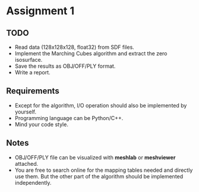 # Assignment 1

## TODO

- Read data (128x128x128, float32) from SDF files.
- Implement the Marching Cubes algorithm and extract the zero isosurface.
- Save the results as OBJ/OFF/PLY format.
- Write a report.

## Requirements

- Except for the algorithm, I/O operation should also be implemented by yourself.
- Programming language can be Python/C++.
- Mind your code style.

## Notes

- OBJ/OFF/PLY file can be visualized with **meshlab** or **meshviewer** attached.
- You are free to search online for the mapping tables needed and directly use them. But the other part of the algorithm should be implemented independently.